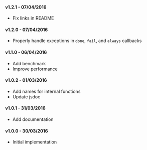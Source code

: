 #### v1.2.1 - 07/04/2016

- Fix links in README

#### v1.2.0 - 07/04/2016

- Properly handle exceptions in `done`, `fail`, and `always` callbacks

#### v1.1.0 - 06/04/2016

- Add benchmark
- Improve performance

#### v1.0.2 - 01/03/2016

- Add names for internal functions
- Update jsdoc

#### v1.0.1 - 31/03/2016

- Add documentation

#### v1.0.0 - 30/03/2016

- Initial implementation
